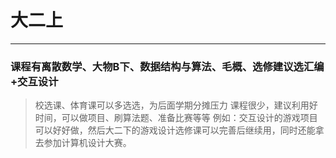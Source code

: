 # 大二上
***
### 课程有离散数学、大物B下、数据结构与算法、毛概、选修建议选汇编+交互设计

> 校选课、体育课可以多选选，为后面学期分摊压力
> 课程很少，建议利用好时间，可以做项目、刷算法题、准备比赛等等
> 例如：交互设计的游戏项目可以好好做，然后大二下的游戏设计选修课可以完善后继续用，同时还能拿去参加计算机设计大赛。
